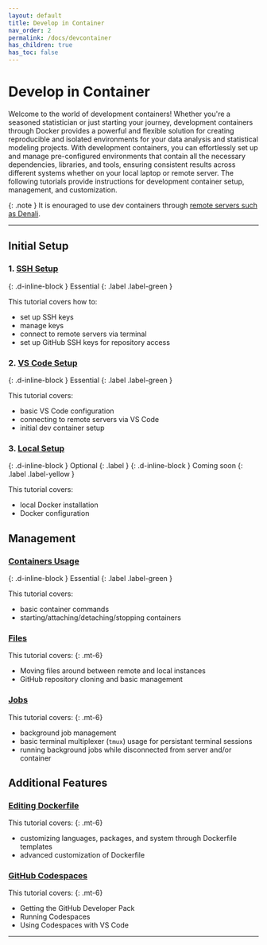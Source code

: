```yaml
---
layout: default
title: Develop in Container
nav_order: 2
permalink: /docs/devcontainer
has_children: true
has_toc: false
---
```


# Develop in Container

Welcome to the world of development containers! Whether you're a seasoned statistician or just starting your journey, development containers through Docker provides a powerful and flexible solution for creating reproducible and isolated environments for your data analysis and statistical modeling projects. With development containers, you can effortlessly set up and manage pre-configured environments that contain all the necessary dependencies, libraries, and tools, ensuring consistent results across different systems whether on your local laptop or remote server.  The following tutorials provide instructions for development container setup, management, and customization.

{: .note }
It is enouraged to use dev containers through [remote servers such as Denali](http://localhost:4000/docs/computing/department-sources#denali).

----

## Initial Setup

### 1. [SSH Setup](./ssh-setup)
{: .d-inline-block }
Essential
{: .label .label-green }

This tutorial covers how to:
- set up SSH keys
- manage keys 
- connect to remote servers via terminal
- set up GitHub SSH keys for repository access

### 2. [VS Code Setup](./vscode-setup)
{: .d-inline-block }
Essential
{: .label .label-green }

This tutorial covers:
- basic VS Code configuration 
- connecting to remote servers via VS Code 
- initial dev container setup

### 3. [Local Setup](./#3-local-setup) 
{: .d-inline-block }
Optional
{: .label }
{: .d-inline-block }
Coming soon
{: .label .label-yellow }

This tutorial covers:
- local Docker installation
- Docker configuration

## Management

### [Containers Usage](./container-management)
{: .d-inline-block }
Essential
{: .label .label-green }

This tutorial covers:
- basic container commands
- starting/attaching/detaching/stopping containers

### [Files](./file-management)

This tutorial covers:
{: .mt-6}
- Moving files around between remote and local instances
- GitHub repository cloning and basic management

### [Jobs](./job-management)

This tutorial covers:
{: .mt-6}
- background job management
- basic terminal multiplexer (`tmux`) usage for persistant terminal sessions
- running background jobs while disconnected from server and/or container

## Additional Features

### [Editing Dockerfile](./editing-dockerfile)

This tutorial covers:
{: .mt-6}
- customizing languages, packages, and system through Dockerfile templates
- advanced customization of Dockerfile

### [GitHub Codespaces](./github-codespaces)

This tutorial covers:
{: .mt-6}
- Getting the GitHub Developer Pack
- Running Codespaces
- Using Codespaces with VS Code

----